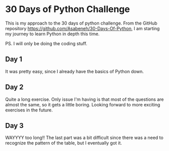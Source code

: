 # 30 Days of Python Challenge
This is my approach to the 30 days of python challenge. From the GitHub repository https://github.com/Asabeneh/30-Days-Of-Python, I am starting my journey to learn Python in depth this time.

PS. I will only be doing the coding stuff.

## Day 1
It was pretty easy, since I already have the basics of Python down.

## Day 2
Quite a long exercise. Only issue I'm having is that most of the questions are almost the same, so it gets a little boring. Looking forward to more exciting exercises in the future.

## Day 3
WAYYYY too long!! The last part was a bit difficult since there was a need to recognize the pattern of the table, but I eventually got it.